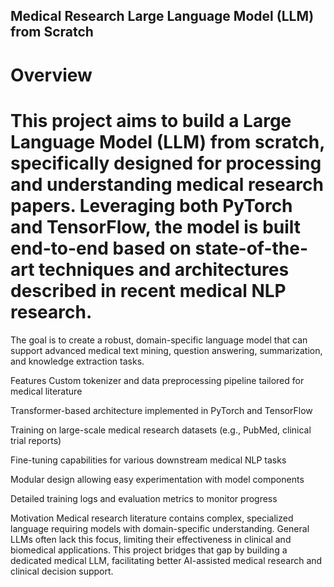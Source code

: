 ## Medical Research Large Language Model (LLM) from Scratch
# Overview
# This project aims to build a Large Language Model (LLM) from scratch, specifically designed for processing and understanding medical research papers. Leveraging both PyTorch and TensorFlow, the model is built end-to-end based on state-of-the-art techniques and architectures described in recent medical NLP research.

The goal is to create a robust, domain-specific language model that can support advanced medical text mining, question answering, summarization, and knowledge extraction tasks.

Features
Custom tokenizer and data preprocessing pipeline tailored for medical literature

Transformer-based architecture implemented in PyTorch and TensorFlow

Training on large-scale medical research datasets (e.g., PubMed, clinical trial reports)

Fine-tuning capabilities for various downstream medical NLP tasks

Modular design allowing easy experimentation with model components

Detailed training logs and evaluation metrics to monitor progress

Motivation
Medical research literature contains complex, specialized language requiring models with domain-specific understanding. General LLMs often lack this focus, limiting their effectiveness in clinical and biomedical applications. This project bridges that gap by building a dedicated medical LLM, facilitating better AI-assisted medical research and clinical decision support.

